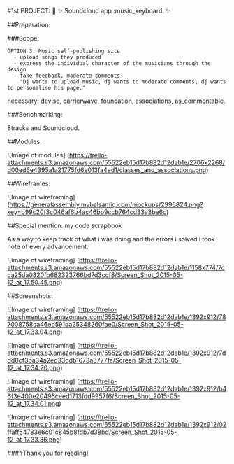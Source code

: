 #1st PROJECT: :musical_score: :sparkles: Soundcloud app :music_keyboard: :sparkles:

##Preparation:

###Scope:

    OPTION 3: Music self-publishing site
      - upload songs they produced
      - express the individual character of the musicians through the design
      - take feedback, moderate comments
        "Dj wants to upload music, dj wants to moderate comments, dj wants to personalise his page."
  necessary: devise, carrierwave, foundation, associations, as_commentable.

###Benchmarking:

8tracks and Soundcloud.

##Modules:

![Image of modules]
(https://trello-attachments.s3.amazonaws.com/55522eb15d17b882d12dab1e/2706x2268/d00ed6e4395a1a21775fd6e013fa4ed1/classes_and_associations.png)

##Wireframes:

![Image of wireframing]
(https://generalassembly.mybalsamiq.com/mockups/2996824.png?key=b99c20f3c046af6b4ac46bb9ccb764cd33a3be6c)

##Special mention: my code scrapbook

As a way to keep track of what i was doing and the errors i solved i took note of every advancement.

![Image of wireframing]
(https://trello-attachments.s3.amazonaws.com/55522eb15d17b882d12dab1e/1158x774/7cca25da0820fb682323766bd7d3ccf8/Screen_Shot_2015-05-12_at_17.50.45.png)

##Screenshots:

![Image of wireframing]
(https://trello-attachments.s3.amazonaws.com/55522eb15d17b882d12dab1e/1392x912/787008758ca46eb591da25348260fae0/Screen_Shot_2015-05-12_at_17.33.04.png)

![Image of wireframing]
(https://trello-attachments.s3.amazonaws.com/55522eb15d17b882d12dab1e/1392x912/7ddd0cf3ba34a2ed33ddb1673a3777fa/Screen_Shot_2015-05-12_at_17.34.20.png)

![Image of wireframing]
(https://trello-attachments.s3.amazonaws.com/55522eb15d17b882d12dab1e/1392x912/b46f3e400e20496ceed1713fdd9957f6/Screen_Shot_2015-05-12_at_17.34.01.png)

![Image of wireframing]
(https://trello-attachments.s3.amazonaws.com/55522eb15d17b882d12dab1e/1392x912/02ffaff54783e6c01c845b8fdb7d38bd/Screen_Shot_2015-05-12_at_17.33.36.png)

####Thank you for reading!
